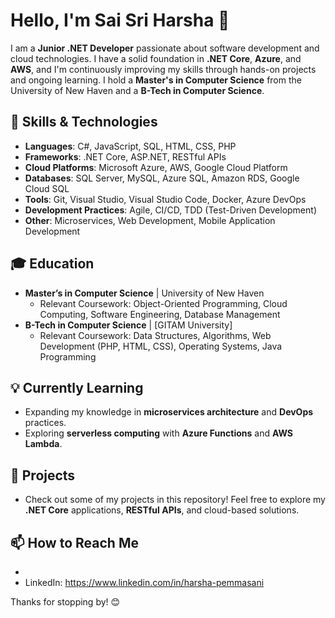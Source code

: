 # Hello, I'm Sai Sri Harsha 👋

I am a **Junior .NET Developer** passionate about software development and cloud technologies. I have a solid foundation in **.NET Core**, **Azure**, and **AWS**, and I'm continuously improving my skills through hands-on projects and ongoing learning. I hold a **Master's in Computer Science** from the University of New Haven and a **B-Tech in Computer Science**.

## 🚀 Skills & Technologies

- **Languages**: C#, JavaScript, SQL, HTML, CSS, PHP
- **Frameworks**: .NET Core, ASP.NET, RESTful APIs
- **Cloud Platforms**: Microsoft Azure, AWS, Google Cloud Platform
- **Databases**: SQL Server, MySQL, Azure SQL, Amazon RDS, Google Cloud SQL
- **Tools**: Git, Visual Studio, Visual Studio Code, Docker, Azure DevOps
- **Development Practices**: Agile, CI/CD, TDD (Test-Driven Development)
- **Other**: Microservices, Web Development, Mobile Application Development

## 🎓 Education

- **Master’s in Computer Science** | University of New Haven
  - Relevant Coursework: Object-Oriented Programming, Cloud Computing, Software Engineering, Database Management
- **B-Tech in Computer Science** | [GITAM University]
  - Relevant Coursework: Data Structures, Algorithms, Web Development (PHP, HTML, CSS), Operating Systems, Java Programming

## 💡 Currently Learning

- Expanding my knowledge in **microservices architecture** and **DevOps** practices.
- Exploring **serverless computing** with **Azure Functions** and **AWS Lambda**.

## 🌱 Projects

- Check out some of my projects in this repository! Feel free to explore my **.NET Core** applications, **RESTful APIs**, and cloud-based solutions.

## 📫 How to Reach Me

- 
- LinkedIn: https://www.linkedin.com/in/harsha-pemmasani

Thanks for stopping by! 😊
